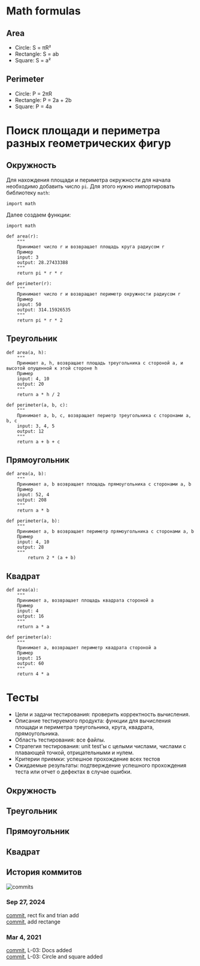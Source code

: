 # Math formulas
## Area
- Circle: S = πR²
- Rectangle: S = ab
- Square: S = a²

## Perimeter
- Circle: P = 2πR
- Rectangle: P = 2a + 2b
- Square: P = 4a

# Поиск площади и периметра разных геометрических фигур
## Окружность
Для нахождения площади и периметра окружности для начала необходимо добавить число `pi`. Для этого нужно импортировать библиотеку `math`:  
```
import math
```  
Далее создаем функции:  
```
import math

def area(r):
	"""
	Принимает число r и возвращает площадь круга радиусом r
	Пример
	input: 3
	output: 28.27433388
	"""
	return pi * r * r

def perimeter(r):
	"""
	Принимает число r и возвращает периметр окружности радиусом r
	Пример
	input: 50
	output: 314.15926535
	"""
    return pi * r * 2
```

## Треугольник
```
def area(a, h):
	"""
	Принмает a, h, возвращает площадь треугольника с стороной a, и высотой опущенной к этой стороне h
	Пример
	input: 4, 10
	output: 20
	"""
	return a * h / 2

def perimeter(a, b, c):
	"""
	Принимает a, b, c, возвращает периетр треугольника с сторонами a, b, c
	input: 3, 4, 5  
	output: 12
	"""
	return a + b + c
```
## Прямоугольник
```
def area(a, b):
 	"""
 	Принимает a, b возвращает площадь прямоугольника с сторонами a, b
 	Пример
 	input: 52, 4
 	output: 208
 	"""
	return a * b

def perimeter(a, b):
 	"""
 	Принимает a, b возвращает периметр прямоугольника с сторонами a, b
 	Пример
 	input: 4, 10
 	output: 28
 	"""
    	return 2 * (a + b)
```

## Квадрат
```
def area(a):
    """
    Принимает а, возвращает площадь квадрата стороной а
    Пример
    input: 4
    output: 16  
    """
    return a * a

def perimeter(a):
    """
    Принимает а, возвращает периметр квадрата стороной а
    Пример
    input: 15
    output: 60
    """
    return 4 * a
```
# Тесты
* Цели и задачи тестирования: проверить корректность вычисления.
* Описание тестируемого продукта: функции для вычисления площади и периметра треугольника, круга, квадрата, прямоугольника.
* Область тестирования: все файлы.
* Стратегия тестирования: unit test'ы с целыми числами, числами с плавающей точкой, отрицательными и нулем.
* Критерии приемки: успешное прохождение всех тестов
* Ожидаемые результаты: подтверждение успешного прохождения теста или отчет о дефектах в случае ошибки.
## Окружность
## Треугольник
## Прямоугольник
## Квадрат
## История коммитов
![commits](https://raw.githubusercontent.com/Osaulenko-I/geometric_lib/a9696feeb2bf90e680b3691bdf331b44e5b8859d/commit%20history.png)
### Sep 27, 2024
[commit](https://github.com/Osaulenko-I/geometric_lib/commit/f25e9be9a4b7bd93d5a9e105be7bff4db00871c6), rect fix and trian add  
[commit](https://github.com/Osaulenko-I/geometric_lib/commit/d3d3f4a32ba2bae5071abf927882f1a83ddf8236), add rectange
### Mar 4, 2021
[commit](https://github.com/Osaulenko-I/geometric_lib/commit/d078c8d9ee6155f3cb0e577d28d337b791de28e2), L-03: Docs added  
[commit](https://github.com/Osaulenko-I/geometric_lib/commit/8ba9aeb3cea847b63a91ac378a2a6db758682460), L-03: Circle and square added
